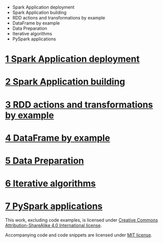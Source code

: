 -   Spark Application deployment
-   Spark Application building
-   RDD actions and transformations by example
-   DataFrame by example
-   Data Preparation
-   Iterative algorithms
-   PySpark applications
<h1 id="spark-application-deployment"><a href="#spark-application-deployment"><span class="header-section-number">1</span> Spark Application deployment</a></h1>
<h1 id="spark-application-building"><a href="#spark-application-building"><span class="header-section-number">2</span> Spark Application building</a></h1>
<h1 id="rdd-actions-and-transformations-by-example"><a href="#rdd-actions-and-transformations-by-example"><span class="header-section-number">3</span> RDD actions and transformations by example</a></h1>
<h1 id="dataframe-by-example"><a href="#dataframe-by-example"><span class="header-section-number">4</span> DataFrame by example</a></h1>
<h1 id="data-preparation"><a href="#data-preparation"><span class="header-section-number">5</span> Data Preparation</a></h1>
<h1 id="iterative-algorithms"><a href="#iterative-algorithms"><span class="header-section-number">6</span> Iterative algorithms</a></h1>
<h1 id="pyspark-applications"><a href="#pyspark-applications"><span class="header-section-number">7</span> PySpark applications</a></h1>
<p>This work, excluding code examples, is licensed under <a href="LICENSE/CC-SA-BY-4.0.txt">Creative Commons Attribution-ShareAlike 4.0 International license</a>.</p>
<p>Accompanying code and code snippets are licensed under <a href="LICENSE/MIT.txt">MIT license</a>.</p>
<div class="references">

</div>
